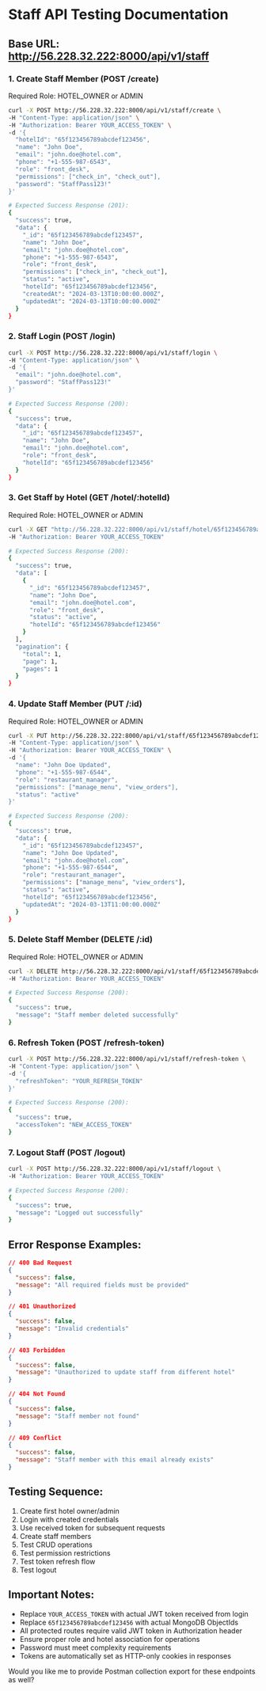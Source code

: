 # Staff API Testing Documentation

## Base URL: http://56.228.32.222:8000/api/v1/staff

### 1. Create Staff Member (POST /create)
Required Role: HOTEL_OWNER or ADMIN
```bash
curl -X POST http://56.228.32.222:8000/api/v1/staff/create \
-H "Content-Type: application/json" \
-H "Authorization: Bearer YOUR_ACCESS_TOKEN" \
-d '{
  "hotelId": "65f123456789abcdef123456",
  "name": "John Doe",
  "email": "john.doe@hotel.com",
  "phone": "+1-555-987-6543",
  "role": "front_desk",
  "permissions": ["check_in", "check_out"],
  "password": "StaffPass123!"
}'

# Expected Success Response (201):
{
  "success": true,
  "data": {
    "_id": "65f123456789abcdef123457",
    "name": "John Doe",
    "email": "john.doe@hotel.com",
    "phone": "+1-555-987-6543",
    "role": "front_desk",
    "permissions": ["check_in", "check_out"],
    "status": "active",
    "hotelId": "65f123456789abcdef123456",
    "createdAt": "2024-03-13T10:00:00.000Z",
    "updatedAt": "2024-03-13T10:00:00.000Z"
  }
}
```

### 2. Staff Login (POST /login)
```bash
curl -X POST http://56.228.32.222:8000/api/v1/staff/login \
-H "Content-Type: application/json" \
-d '{
  "email": "john.doe@hotel.com",
  "password": "StaffPass123!"
}'

# Expected Success Response (200):
{
  "success": true,
  "data": {
    "_id": "65f123456789abcdef123457",
    "name": "John Doe",
    "email": "john.doe@hotel.com",
    "role": "front_desk",
    "hotelId": "65f123456789abcdef123456"
  }
}
```

### 3. Get Staff by Hotel (GET /hotel/:hotelId)
Required Role: HOTEL_OWNER or ADMIN
```bash
curl -X GET "http://56.228.32.222:8000/api/v1/staff/hotel/65f123456789abcdef123456?page=1&limit=10&role=front_desk&status=active" \
-H "Authorization: Bearer YOUR_ACCESS_TOKEN"

# Expected Success Response (200):
{
  "success": true,
  "data": [
    {
      "_id": "65f123456789abcdef123457",
      "name": "John Doe",
      "email": "john.doe@hotel.com",
      "role": "front_desk",
      "status": "active",
      "hotelId": "65f123456789abcdef123456"
    }
  ],
  "pagination": {
    "total": 1,
    "page": 1,
    "pages": 1
  }
}
```

### 4. Update Staff Member (PUT /:id)
Required Role: HOTEL_OWNER or ADMIN
```bash
curl -X PUT http://56.228.32.222:8000/api/v1/staff/65f123456789abcdef123457 \
-H "Content-Type: application/json" \
-H "Authorization: Bearer YOUR_ACCESS_TOKEN" \
-d '{
  "name": "John Doe Updated",
  "phone": "+1-555-987-6544",
  "role": "restaurant_manager",
  "permissions": ["manage_menu", "view_orders"],
  "status": "active"
}'

# Expected Success Response (200):
{
  "success": true,
  "data": {
    "_id": "65f123456789abcdef123457",
    "name": "John Doe Updated",
    "email": "john.doe@hotel.com",
    "phone": "+1-555-987-6544",
    "role": "restaurant_manager",
    "permissions": ["manage_menu", "view_orders"],
    "status": "active",
    "hotelId": "65f123456789abcdef123456",
    "updatedAt": "2024-03-13T11:00:00.000Z"
  }
}
```

### 5. Delete Staff Member (DELETE /:id)
Required Role: HOTEL_OWNER or ADMIN
```bash
curl -X DELETE http://56.228.32.222:8000/api/v1/staff/65f123456789abcdef123457 \
-H "Authorization: Bearer YOUR_ACCESS_TOKEN"

# Expected Success Response (200):
{
  "success": true,
  "message": "Staff member deleted successfully"
}
```

### 6. Refresh Token (POST /refresh-token)
```bash
curl -X POST http://56.228.32.222:8000/api/v1/staff/refresh-token \
-H "Content-Type: application/json" \
-d '{
  "refreshToken": "YOUR_REFRESH_TOKEN"
}'

# Expected Success Response (200):
{
  "success": true,
  "accessToken": "NEW_ACCESS_TOKEN"
}
```

### 7. Logout Staff (POST /logout)
```bash
curl -X POST http://56.228.32.222:8000/api/v1/staff/logout \
-H "Authorization: Bearer YOUR_ACCESS_TOKEN"

# Expected Success Response (200):
{
  "success": true,
  "message": "Logged out successfully"
}
```

## Error Response Examples:
```json
// 400 Bad Request
{
  "success": false,
  "message": "All required fields must be provided"
}

// 401 Unauthorized
{
  "success": false,
  "message": "Invalid credentials"
}

// 403 Forbidden
{
  "success": false,
  "message": "Unauthorized to update staff from different hotel"
}

// 404 Not Found
{
  "success": false,
  "message": "Staff member not found"
}

// 409 Conflict
{
  "success": false,
  "message": "Staff member with this email already exists"
}
```

## Testing Sequence:
1. Create first hotel owner/admin
2. Login with created credentials
3. Use received token for subsequent requests
4. Create staff members
5. Test CRUD operations
6. Test permission restrictions
7. Test token refresh flow
8. Test logout

## Important Notes:
- Replace `YOUR_ACCESS_TOKEN` with actual JWT token received from login
- Replace `65f123456789abcdef123456` with actual MongoDB ObjectIds
- All protected routes require valid JWT token in Authorization header
- Ensure proper role and hotel association for operations
- Password must meet complexity requirements
- Tokens are automatically set as HTTP-only cookies in responses

Would you like me to provide Postman collection export for these endpoints as well?